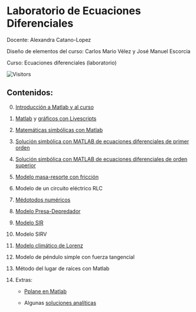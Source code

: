 # Laboratorio de Ecuaciones Diferenciales

Docente: Alexandra Catano-Lopez

Diseño de elementos del curso: Carlos Mario Vélez y José Manuel Escorcia

Curso: Ecuaciones diferenciales (laboratorio)

![Visitors](https://api.visitorbadge.io/api/visitors?path=https%3A%2F%2Falexacl95.github.io%2FEcuacionesDiferencialesLab%2F&label=Visitas&labelColor=%23697689&countColor=%23d9e3f0)

## Contenidos: 

0. [Introducción a Matlab y al curso](https://alexacl95.github.io/EcuacionesDiferencialesLab/HTML/IntroMatlab.html)

1. [Matlab](https://alexacl95.github.io/EcuacionesDiferencialesLab/HTML/FuncBase.html) y [gráficos con Livescripts](https://alexacl95.github.io/EcuacionesDiferencialesLab/HTML/LiveScripts.html)

3. [Matemáticas simbólicas con Matlab](https://alexacl95.github.io/EcuacionesDiferencialesLab/HTML/IntroMathSym.html)

4. [Solución simbólica con MATLAB de ecuaciones diferenciales de primer orden](https://alexacl95.github.io/EcuacionesDiferencialesLab/HTML/SoluDiff.html)

5. [Solución simbólica con MATLAB de ecuaciones diferenciales de orden superior](https://alexacl95.github.io/EcuacionesDiferencialesLab/HTML/EcuacionesOrdenSuperior.html)

6. [Modelo masa-resorte con fricción](https://alexacl95.github.io/EcuacionesDiferencialesLab/HTML/EjemploMasaResorte.html)

7. Modelo de un circuito eléctrico RLC

8. [Médotodos numéricos](https://alexacl95.github.io/EcuacionesDiferencialesLab/HTML/SlnNumericaEDO.html)
    
9. [Modelo Presa-Depredador](https://alexacl95.github.io/EcuacionesDiferencialesLab/HTML/ModeloPresaDepredador.html)
    
10. [Modelo SIR](https://alexacl95.github.io/EcuacionesDiferencialesLab/HTML/ModeloSIR.html)

11. Modelo SIRV
    
12. [Modelo climático de Lorenz](https://alexacl95.github.io/EcuacionesDiferencialesLab/HTML/Lorenz.html)

13. Modelo de péndulo simple con fuerza tangencial

14. Método del lugar de raíces con Matlab

15. Extras:
    - [Pplane en Matlab](https://alexacl95.github.io/EcuacionesDiferencialesLab/HTML/ExplicacionPplane.html)
    
    - Algunas [soluciones analíticas](https://alexacl95.github.io/EcuacionesDiferencialesLab/HTML/SolucionesAnaliticasEjemplos.html)
